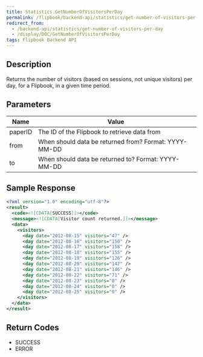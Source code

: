 ```yaml
---
title: Statistics.GetNumberOfVisitorsPerDay
permalink: /flipbook/backend-api/statistics/get-number-of-visitors-per-day
redirect_from:
  - /backend-api/statistics/get-number-of-visitors-per-day
  - /display/DOC/GetNumberOfVisitorsPerDay
tags: Flipbook Backend API
---
```


## Description

Returns the number of visitors (based on sessions, not unique visitors) per day, for a Flipbook, in a given time period.

## Parameters

| Name    | Value
|---------|-------------------------------------------------------
| paperID | The ID of the Flipbook to retrieve data from
| from	  | When should data be returned from? Format: YYYY-MM-DD
| to 	  | When should data be returned to? Format: YYYY-MM-DD


## Sample Response
```xml
<?xml version="1.0" encoding="utf-8"?>
<result>
  <code><![CDATA[SUCCESS]]></code>
  <message><![CDATA[Visitor count returned.]]></message>
  <data>
    <visitors>
      <day date="2012-08-15" visitors="47" />
      <day date="2012-08-16" visitors="150" />
      <day date="2012-08-17" visitors="158" />
      <day date="2012-08-18" visitors="155" />
      <day date="2012-08-19" visitors="126" />
      <day date="2012-08-20" visitors="147" />
      <day date="2012-08-21" visitors="146" />
      <day date="2012-08-22" visitors="71" />
      <day date="2012-08-23" visitors="0" />
      <day date="2012-08-24" visitors="0" />
      <day date="2012-08-25" visitors="0" />
    </visitors>
  </data>
</result>
```

## Return Codes

* SUCCESS
* ERROR